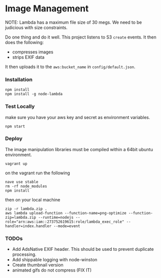 # Image Management

NOTE: Lambda has a maximum file size of 30 megs. We need to be judicious with size constraints.

Do one thing and do it well. This project listens to S3 `create` events. It then does the following:

* compresses images
* strips EXIF data

It then uploads it to the `aws:bucket_name` in `config/default.json`.

### Installation

```
npm install
npm install -g node-lambda
```

### Test Locally

make sure you have your aws key and secret as environment variables.

```
npm start
```

### Deploy

The image manipulation libraries must be compiled within a 64bit ubuntu environment.

```
vagrant up
```

on the vagrant run the following

```
nave use stable
rm -rf node_modules
npm install
```

then on your local machine

```
zip -r lambda.zip .
aws lambda upload-function --function-name=png-optimize --function-zip=lambda.zip --runtime=nodejs --role="arn:aws:iam::273752619615:role/lambda_exec_role" --handler=index.handler --mode=event
```

### TODOs

* Add AdsNative EXIF header. This should be used to prevent duplicate processing.
* Add shippable logging with node-winston
* Create thumbnail version
* animated gifs do not compress (FIX IT)

